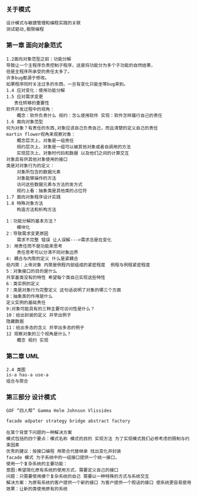 ### 关于模式    
    设计模式与敏捷管理和编程实践的关联
    测试驱动,极限编程
### 第一章 面向对象范式
    1.2面向对象范型之前：功能分解
    导致让一个主程序负责控制子程序，这是将功能分为多个子功能的自然结果，
    但是主程序所承受的责任太多了。
    许多bug都源于修改。
    如果程序同时关注过多的东西，一旦有变化只能坐等bug来到。
    1.4 应对变化：使用功能分解
    1.5 应对需求变更
       责任转移的重要性
    软件开发过程中的视角：
        概念：软件负责什么 规约：怎么使用软件 实现：软件怎样履行自己的责任
    1.6 面向对象范型
    何为对象？有责任的东西,对象应该自己负责自己，而且清楚的定义自己的责任
    martin flower视角来观察对象：
        概念层次上，对象是一组责任
        规约层次上，对象是一组可以被其他对象或者自调用的方法
        实现层次上，对象时代码和数据 以及他们之间的计算交互
    对象具有供其他对象使用的接口
    类是对对象行为的定义：
        对象所包含的数据元素
        对象能够操作的方法
        访问这些数据元素与方法的发方式
        规约上看：抽象类是其他类的占位符
    1.7 面向对象程序设计实践
    1.8 特殊对象方法
        构造方法和析构方法
        
    1：功能分解的基本方法？
        模块化
    2：导致需求变更原因
        需求不完整 错误 让人误解--->需求总是在变化
    3: 用责任而不是功能来思考
        责任思考可以分清不同对象边界
    4: 耦合与内聚的定义 什么是紧耦合
    低内聚：上帝对象 内聚是例程内部组成的紧密程度  例程与例程紧密程度
    5：对象接口的目的是什么
    共享基类没有的特性 希望每个类自己实现这些特性 
    6：类实例的定义
    7：类是对象行为完整定义 这句话说明了对象的哪三个方面
    8：抽象类的作用是什么
    定义实例的基础责任
    9:对象可能具有的三种主要可访问性是什么？
    10：给出封装的定义 并举出例子
    隐藏数据
    11：给出多态的含义 并举出多态的例子
    12 观察对象的三个视角是什么？ 
        概念 规约 实现
### 第二章 UML
    2.4 类图 
    is-a has-a use-a
    组合与聚合
    
### 第三部分 设计模式
    GOF “四人帮” Gamma Helm Johnson Vlissides
    
    facade adpater strategy bridge abstract factory
    
    在某个背景下问题的一种解决方案
    模式包括的四个要点：模式名称 模式的目的 实现方法 为了实现模式我们必修考虑的限制与约束因素
    优秀的建议：按接口编程 用聚合代替继承 找出变化并封装  
    facade 模式 为子系统中的一组接口提供一个统一接口，
    使用一个复杂系统的主要功能：
    意图:希望简化原有系统的使用方式，需要定义自己的接口
    问题：只需要使用摸个复杂系统的自己 需要以一种特殊的方式与系统交互
    解决方案：为原有系统的客户提供一个新的接口 为客户提供一个假话的接口 使系统更容易使用
    效果：让新的类使用原有的系统            
           
       
    
    
    
    